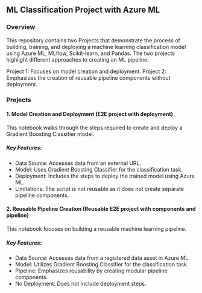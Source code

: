 ## ML Classification Project with Azure ML
### Overview
This repository contains two Projects that demonstrate the process of building, training, and deploying a machine learning classification model using Azure ML, MLflow, Scikit-learn, and Pandas. The two projects highlight different approaches to creating an ML pipeline:

Project 1: Focuses on model creation and deployment.
Project 2: Emphasizes the creation of reusable pipeline components without deployment.
### Projects
#### 1. Model Creation and Deployment (E2E project with deployment)
This notebook walks through the steps required to create and deploy a Gradient Boosting Classifier model.

##### Key Features:
- Data Source: Accesses data from an external URL.
- Model: Uses Gradient Boosting Classifier for the classification task.
- Deployment: Includes the steps to deploy the trained model using Azure ML.
- Limitations: The script is not reusable as it does not create separate pipeline components.
#### 2. Reusable Pipeline Creation (Reusable E2E project with components and pipeline)
This notebook focuses on building a reusable machine learning pipeline.

##### Key Features:
- Data Source: Accesses data from a registered data asset in Azure ML.
- Model: Utilizes Gradient Boosting Classifier for the classification task.
- Pipeline: Emphasizes reusability by creating modular pipeline components.
- No Deployment: Does not include deployment steps.
